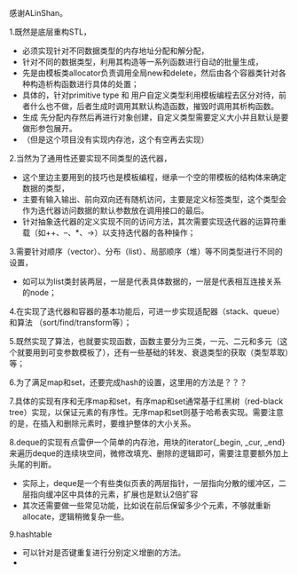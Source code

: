 感谢ALinShan。

1.既然是底层重构STL，
* 必须实现针对不同数据类型的内存地址分配和解分配，
* 针对不同的数据类型，利用其构造等一系列函数进行自动的批量生成，
* 先是由模板类allocator负责调用全局new和delete，然后由各个容器类针对各种构造析构函数进行具体的处置；
* 具体的，针对primitive type 和 用户自定义类型利用模板编程去区分对待，前者什么也不做，后者生成时调用其默认构造函数，摧毁时调用其析构函数。
* 生成  先分配内存然后再进行对象创建，自定义类型需要定义大小并且默认是要做形参包展开。
* （但是这个项目没有实现内存池，这个有空再去实现）

2.当然为了通用性还要实现不同类型的迭代器，
* 这个里边主要用到的技巧也是模板编程，继承一个空的带模板的结构体来确定数据的类型，
* 主要有输入输出、前向双向还有随机访问，主要是定义标签类型，这个类型会作为迭代器访问数据的默认参数放在调用接口的最后。
* 针对抽象迭代器的定义实现不同的访问方法，其次需要实现迭代器的运算符重载（如++、–、\*、->）以支持迭代器的各种操作；

3.需要针对顺序（vector）、分布（list）、局部顺序（堆）等不同类型进行不同的设置，
* 如可以为list类封装两层，一层是代表具体数据的<T>，一层是代表相互连接关系的node；

4.在实现了迭代器和容器的基本功能后，可进一步实现适配器（stack、queue）和算法 （sort/find/transform等）；

5.既然实现了算法，也就要实现函数，函数主要分为三类，一元、二元和多元（这个就要用到可变参数模板了），还有一些基础的转发、衰退类型的获取（类型萃取）等；

6.为了满足map和set，还要完成hash的设置，这里用的方法是？？？

7.具体的实现有序和无序map和set，有序map和set通常基于红黑树（red-black tree）实现，以保证元素的有序性。无序map和set则基于哈希表实现。需要注意的是，在插入和删除元素时，要维护整体的大小关系。

8.deque的实现有点雷伊一个简单的内存池，用块的iterator{_begin, _cur, _end}来遍历deque的连续块空间，微修改填充、删除的逻辑即可，需要注意要额外加上头尾的判断。
* 实际上，deque是一个有些类似页表的两层指针，一层指向分散的缓冲区，二层指向缓冲区中具体的元素，扩展也是默认2倍扩容
* 其次还需要做一些常见功能，比如说在前后保留多少个元素，不够就重新allocate，逻辑稍微复杂一些。

9.hashtable
* 可以针对是否键重复进行分别定义增删的方法。
* 